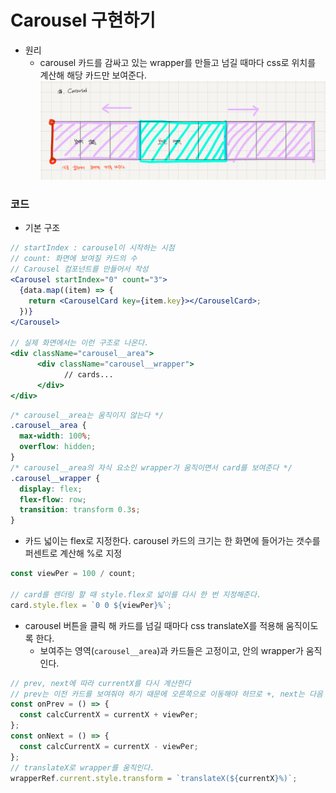 # Carousel 구현하기

- 원리
  - carousel 카드를 감싸고 있는 wrapper를 만들고 넘길 때마다 css로 위치를 계산해 해당 카드만 보여준다.
    ![Carousel](./Toys/images/Carousel.PNG)

### 코드

- 기본 구조

```jsx
// startIndex : carousel이 시작하는 시점
// count: 화면에 보여질 카드의 수
// Carousel 컴포넌트를 만들어서 작성
<Carousel startIndex="0" count="3">
  {data.map((item) => {
    return <CarouselCard key={item.key}></CarouselCard>;
  })}
</Carousel>

// 실제 화면에서는 이런 구조로 나온다.
<div className="carousel__area">
      <div className="carousel__wrapper">
            // cards...
      </div>
</div>
```

```css
/* carousel__area는 움직이지 않는다 */
.carousel__area {
  max-width: 100%;
  overflow: hidden;
}
/* carousel__area의 자식 요소인 wrapper가 움직이면서 card를 보여준다 */
.carousel__wrapper {
  display: flex;
  flex-flow: row;
  transition: transform 0.3s;
}
```

- 카드 넓이는 flex로 지정한다. carousel 카드의 크기는 한 화면에 들어가는 갯수를 퍼센트로 계산해 %로 지정

```jsx
const viewPer = 100 / count;

// card를 렌더링 할 때 style.flex로 넓이를 다시 한 번 지정해준다.
card.style.flex = `0 0 ${viewPer}%`;
```

- carousel 버튼을 클릭 해 카드를 넘길 때마다 css translateX를 적용해 움직이도록 한다.
  - 보여주는 영역(`carousel__area`)과 카드들은 고정이고, 안의 wrapper가 움직인다.

```jsx
// prev, next에 따라 currentX를 다시 계산한다
// prev는 이전 카드를 보여줘야 하기 때문에 오른쪽으로 이동해야 하므로 +, next는 다음 카드를 보여줘야 하기 때문에 왼쪽으로 이동해야 하므로 -.
const onPrev = () => {
  const calcCurrentX = currentX + viewPer;
};
const onNext = () => {
  const calcCurrentX = currentX - viewPer;
};
// translateX로 wrapper를 움직인다.
wrapperRef.current.style.transform = `translateX(${currentX}%)`;
```
